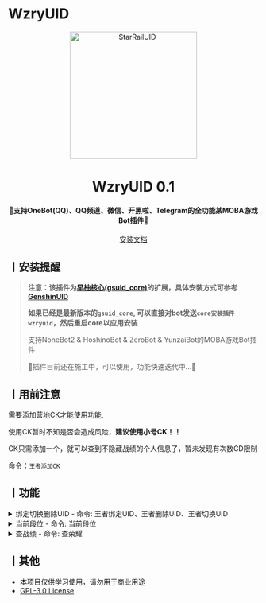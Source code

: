 # WzryUID

<p align="center">
  <a href="https://github.com/KimigaiiWuyi/WzryUID"><img src="https://s2.loli.net/2023/08/05/ID3Wxq6tSGbo7OM.png" width="256" height="256" alt="StarRailUID"></a>
</p>
<h1 align = "center">WzryUID 0.1</h1>
<h4 align = "center">🚧支持OneBot(QQ)、QQ频道、微信、开黑啦、Telegram的全功能某MOBA游戏Bot插件🚧</h4>
<div align = "center">
        <a href="http://docs.gsuid.gbots.work/#/" target="_blank">安装文档</a>
</div>


## 丨安装提醒

> **注意：该插件为[早柚核心(gsuid_core)](https://github.com/Genshin-bots/gsuid_core)的扩展，具体安装方式可参考[GenshinUID](https://github.com/KimigaiiWuyi/GenshinUID)**
>
> **如果已经是最新版本的`gsuid_core`, 可以直接对bot发送`core安装插件wzryuid`，然后重启core以应用安装**
>
> 支持NoneBot2 & HoshinoBot & ZeroBot & YunzaiBot的MOBA游戏Bot插件
>
> 🚧插件目前还在施工中，可以使用，功能快速迭代中...🚧

## 丨用前注意

需要添加营地CK才能使用功能,

使用CK暂时不知是否会造成风险，**建议使用小号CK！！**

CK只需添加一个，就可以查到不隐藏战绩的个人信息了，暂未发现有次数CD限制

命令：`王者添加CK`

## 丨功能
<details><summary>绑定切换删除UID - 命令: 王者绑定UID、王者删除UID、王者切换UID</summary><p>
还没有图
</p></details>

<details><summary>当前段位 - 命令: 当前段位</summary><p>
<a><img src="https://s2.loli.net/2023/08/14/yXWFmw2Cca3jgEd.jpg"></a>
</p></details>

<details><summary>查战绩 - 命令: 查荣耀</summary><p>
<a><img src="https://s2.loli.net/2023/08/14/gFYKnW1Ma56jcPT.jpg"></a>
</p></details>

## 丨其他

+ 本项目仅供学习使用，请勿用于商业用途
+ [GPL-3.0 License](https://github.com/qwerdvd/StarRailUID/blob/master/LICENSE)
